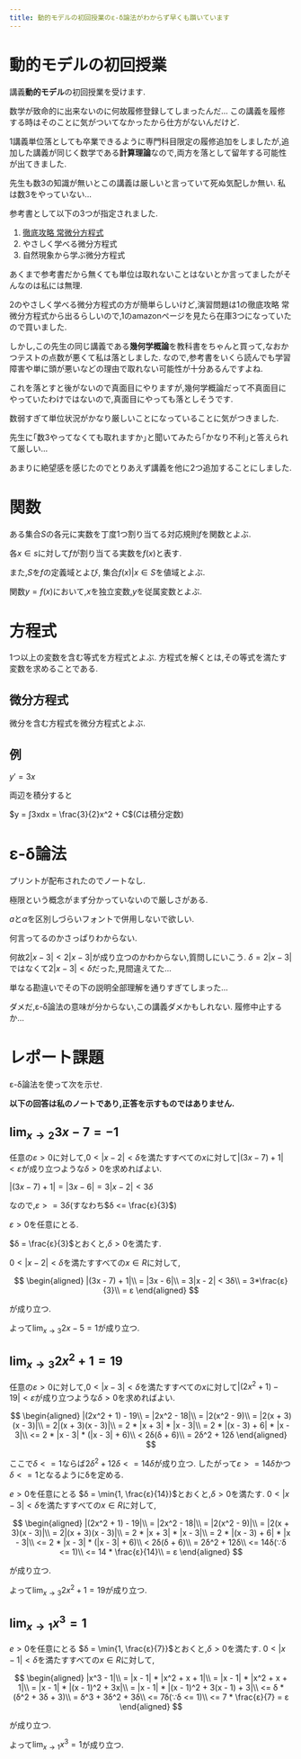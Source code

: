 ```yaml
---
title: 動的モデルの初回授業のε-δ論法がわからず早くも躓いています
---
```


# 動的モデルの初回授業

講義**動的モデル**の初回授業を受けます.

数学が致命的に出来ないのに何故履修登録してしまったんだ…
この講義を履修する時はそのことに気がついてなかったから仕方がないんだけど.

1講義単位落としても卒業できるように専門科目限定の履修追加をしましたが,追加した講義が同じく数学である**計算理論**なので,両方を落として留年する可能性が出てきました.

先生も数3の知識が無いとこの講義は厳しいと言っていて死ぬ気配しか無い.
私は数3をやっていない…

参考書として以下の3つが指定されました.

1. [徹底攻略 常微分方程式](https://www.amazon.co.jp/%E5%BE%B9%E5%BA%95%E6%94%BB%E7%95%A5-%E5%B8%B8%E5%BE%AE%E5%88%86%E6%96%B9%E7%A8%8B%E5%BC%8F-%E7%9C%9F%E8%B2%9D-%E5%AF%BF%E6%98%8E/dp/4320019342)
2. やさしく学べる微分方程式
3. 自然現象から学ぶ微分方程式

あくまで参考書だから無くても単位は取れないことはないとか言ってましたがそんなのは私には無理.

2のやさしく学べる微分方程式の方が簡単らしいけど,演習問題は1の徹底攻略 常微分方程式から出るらしいので,1のamazonページを見たら在庫3つになっていたので買いました.

しかし,この先生の同じ講義である**幾何学概論**を教科書をちゃんと買って,なおかつテストの点数が悪くて私は落としました.
なので,参考書をいくら読んでも学習障害や単に頭が悪いなどの理由で取れない可能性が十分あるんですよね.

これを落とすと後がないので真面目にやりますが,幾何学概論だって不真面目にやっていたわけではないので,真面目にやっても落としそうです.

数弱すぎて単位状況がかなり厳しいことになっていることに気がつきました.

先生に｢数3やってなくても取れますか｣と聞いてみたら｢かなり不利｣と答えられて厳しい…

あまりに絶望感を感じたのでとりあえず講義を他に2つ追加することにしました.

# 関数

ある集合$S$の各元に実数を丁度1つ割り当てる対応規則$f$を関数とよぶ.

各$x ∈ s$に対して$f$が割り当てる実数を$f(x)$と表す.

また,$S$を$f$の定義域とよび,
集合${f(x) | x ∈ S}$を値域とよぶ.

関数$y = f(x)$において,$x$を独立変数,$y$を従属変数とよぶ.

# 方程式

1つ以上の変数を含む等式を方程式とよぶ.
方程式を解くとは,その等式を満たす変数を求めることである.

## 微分方程式

微分を含む方程式を微分方程式とよぶ.

## 例

$y' = 3x$

両辺を積分すると

$y = ∫3xdx = \frac{3}{2}x^2 + C$($C$は積分定数)

# ε-δ論法

プリントが配布されたのでノートなし.

極限という概念がまず分かっていないので厳しさがある.

$a$と$α$を区別しづらいフォントで併用しないで欲しい.

何言ってるのかさっぱりわからない.

何故$2|x - 3| < 2|x - 3|$が成り立つのかわからない,質問しにいこう.
$δ = 2|x - 3|$ではなくて$2|x - 3| < δ$だった,見間違えてた…

単なる勘違いでその下の説明全部理解を通りすぎてしまった…

ダメだ,ε-δ論法の意味が分からない,この講義ダメかもしれない.
履修中止するか…

# レポート課題

ε-δ論法を使って次を示せ.

**以下の回答は私のノートであり,正答を示すものではありません.**

## $\lim_{x → 2} 3x - 7 = -1$

任意の$ε > 0$に対して,$0 < |x - 2| < δ$を満たすすべての$x$に対して$|(3x - 7) + 1| < ε$が成り立つような$δ > 0$を求めればよい.

$|(3x - 7) + 1| = |3x - 6| = 3|x - 2| < 3δ$

なので,$ε >= 3δ$(すなわち$δ <= \frac{ε}{3}$)

$ε > 0$を任意にとる.

$δ = \frac{ε}{3}$とおくと,$δ > 0$を満たす.

$0 < |x - 2| < δ$を満たすすべての$x ∈ R$に対して,

$$
\begin{aligned}
|(3x - 7) + 1|\\
= |3x - 6|\\
= 3|x - 2| < 3δ\\
= 3*\frac{ε}{3}\\
= ε
\end{aligned}
$$

が成り立つ.

よって$\lim_{x → 3} 2x - 5 = 1$が成り立つ.

## $\lim_{x → 3} 2x^2 + 1 = 19$

任意の$ε > 0$に対して,$0 < |x - 3| < δ$を満たすすべての$x$に対して$|(2x^2 + 1) - 19| < ε$が成り立つような$δ > 0$を求めればよい.

$$
\begin{aligned}
|(2x^2 + 1) - 19\\
= |2x^2 - 18|\\
= |2(x^2 - 9)\\
= |2(x + 3)(x - 3)|\\
= 2|(x + 3)(x - 3)|\\
= 2 * |x + 3| * |x - 3|\\
= 2 * |(x - 3) + 6| * |x - 3|\\
<= 2 * |x - 3| * (|x - 3| + 6)\\
< 2δ(δ + 6)\\
= 2δ^2 + 12δ
\end{aligned}
$$

ここで$δ <= 1$ならば$2δ^2 + 12δ <= 14δ$が成り立つ.
したがって$ε >= 14δ$かつ$δ <= 1$となるようにδを定める.

$e > 0$を任意にとる
$δ = \min{1, \frac{ε}{14}}$とおくと,$δ > 0$を満たす.
$0 < |x - 3| < δ$を満たすすべての$x ∈ R$に対して,

$$
\begin{aligned}
|(2x^2 + 1) - 19|\\
= |2x^2 - 18|\\
= |2(x^2 - 9)|\\
= |2(x + 3)(x - 3)|\\
= 2|(x + 3)(x - 3)|\\
= 2 * |x + 3| * |x - 3|\\
= 2 * |(x - 3) + 6| * |x - 3|\\
<= 2 * |x - 3| * (|x - 3| + 6)\\
< 2δ(δ + 6)\\
= 2δ^2 + 12δ\\
<= 14δ(∵δ <= 1)\\
<= 14 * \frac{ε}{14}\\
= ε
\end{aligned}
$$

が成り立つ.

よって$\lim_{x → 3} 2x^2 + 1 = 19$が成り立つ.

## $\lim_{x → 1} x^3 = 1$

$e > 0$を任意にとる
$δ = \min{1, \frac{ε}{7}}$とおくと,$δ > 0$を満たす.
$0 < |x - 1| < δ$を満たすすべての$x ∈ R$に対して,

$$
\begin{aligned}
|x^3 - 1|\\
= |x - 1| * |x^2 + x + 1|\\
= |x - 1| * |x^2 + x + 1|\\
= |x - 1| * |(x - 1)^2 + 3x|\\
= |x - 1| * |(x - 1)^2 + 3(x - 1) + 3|\\
<= δ * (δ^2 + 3δ + 3)\\
= δ^3 + 3δ^2 + 3δ\\
<= 7δ(∵δ <= 1)\\
<= 7 * \frac{ε}{7}
= ε
\end{aligned}
$$

が成り立つ.

よって$\lim_{x → 1} x^3 = 1$が成り立つ.
